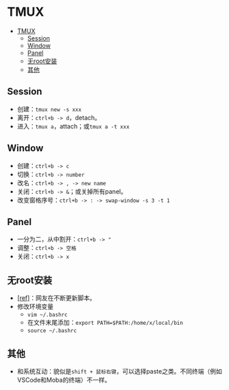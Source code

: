 # TMUX

- [TMUX](#tmux)
  - [Session](#session)
  - [Window](#window)
  - [Panel](#panel)
  - [无root安装](#无root安装)
  - [其他](#其他)

## Session

- 创建：`tmux new -s xxx`
- 离开：`ctrl+b -> d`，detach。
- 进入：`tmux a`，attach；或`tmux a -t xxx`

## Window

- 创建：`ctrl+b -> c`
- 切换：`ctrl+b -> number`
- 改名：`ctrl+b -> , -> new name`
- 关闭：`ctrl+b -> &`；或关掉所有panel。
- 改变窗格序号：`ctrl+b -> : -> swap-window -s 3 -t 1`

## Panel

- 一分为二，从中割开：`ctrl+b -> "`
- 调整：`ctrl+b -> 空格`
- 关闭：`ctrl+b -> x`

## 无root安装

- [[ref]](https://gist.github.com/ryin/3106801)：网友在不断更新脚本。
- 修改环境变量
  - `vim ~/.bashrc`
  - 在文件末尾添加：`export PATH=$PATH:/home/x/local/bin`
  - `source ~/.bashrc`

## 其他

- 和系统互动：貌似是`shift + 鼠标右键`，可以选择paste之类。不同终端（例如VSCode和Moba的终端）不一样。
